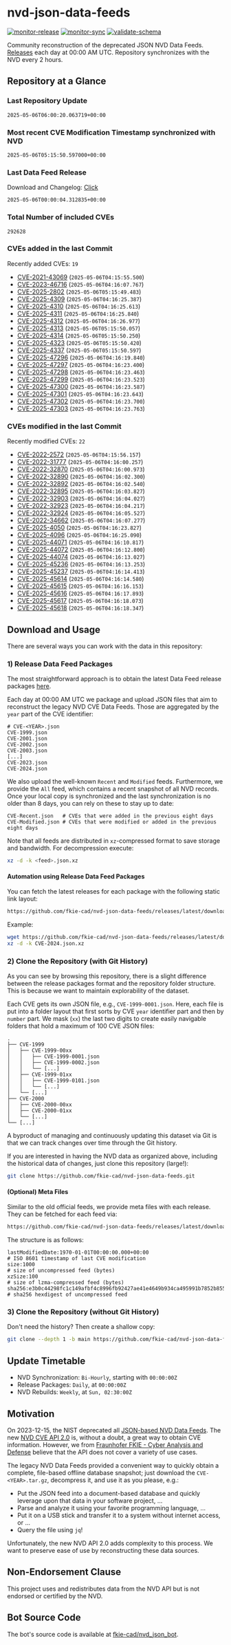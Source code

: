 # nvd-json-data-feeds

[![monitor-release](https://github.com/fkie-cad/nvd-json-data-feeds/actions/workflows/monitor_release.yml/badge.svg)](https://github.com/fkie-cad/nvd-json-data-feeds/actions/workflows/monitor_release.yml)
[![monitor-sync](https://github.com/fkie-cad/nvd-json-data-feeds/actions/workflows/monitor_sync.yml/badge.svg)](https://github.com/fkie-cad/nvd-json-data-feeds/actions/workflows/monitor_sync.yml)
[![validate-schema](https://github.com/fkie-cad/nvd-json-data-feeds/actions/workflows/validate_schema.yml/badge.svg)](https://github.com/fkie-cad/nvd-json-data-feeds/actions/workflows/validate_schema.yml)

Community reconstruction of the deprecated JSON NVD Data Feeds.
[Releases](https://github.com/fkie-cad/nvd-json-data-feeds/releases/latest) each day at 00:00 AM UTC.
Repository synchronizes with the NVD every 2 hours.

## Repository at a Glance

### Last Repository Update

```plain
2025-05-06T06:00:20.063719+00:00
```

### Most recent CVE Modification Timestamp synchronized with NVD

```plain
2025-05-06T05:15:50.597000+00:00
```

### Last Data Feed Release

Download and Changelog: [Click](https://github.com/fkie-cad/nvd-json-data-feeds/releases/latest)

```plain
2025-05-06T00:00:04.312835+00:00
```

### Total Number of included CVEs

```plain
292628
```

### CVEs added in the last Commit

Recently added CVEs: `19`

- [CVE-2021-43069](CVE-2021/CVE-2021-430xx/CVE-2021-43069.json) (`2025-05-06T04:15:55.500`)
- [CVE-2023-46716](CVE-2023/CVE-2023-467xx/CVE-2023-46716.json) (`2025-05-06T04:16:07.767`)
- [CVE-2025-2802](CVE-2025/CVE-2025-28xx/CVE-2025-2802.json) (`2025-05-06T05:15:49.483`)
- [CVE-2025-4309](CVE-2025/CVE-2025-43xx/CVE-2025-4309.json) (`2025-05-06T04:16:25.387`)
- [CVE-2025-4310](CVE-2025/CVE-2025-43xx/CVE-2025-4310.json) (`2025-05-06T04:16:25.613`)
- [CVE-2025-4311](CVE-2025/CVE-2025-43xx/CVE-2025-4311.json) (`2025-05-06T04:16:25.840`)
- [CVE-2025-4312](CVE-2025/CVE-2025-43xx/CVE-2025-4312.json) (`2025-05-06T04:16:26.977`)
- [CVE-2025-4313](CVE-2025/CVE-2025-43xx/CVE-2025-4313.json) (`2025-05-06T05:15:50.057`)
- [CVE-2025-4314](CVE-2025/CVE-2025-43xx/CVE-2025-4314.json) (`2025-05-06T05:15:50.250`)
- [CVE-2025-4323](CVE-2025/CVE-2025-43xx/CVE-2025-4323.json) (`2025-05-06T05:15:50.420`)
- [CVE-2025-4337](CVE-2025/CVE-2025-43xx/CVE-2025-4337.json) (`2025-05-06T05:15:50.597`)
- [CVE-2025-47296](CVE-2025/CVE-2025-472xx/CVE-2025-47296.json) (`2025-05-06T04:16:19.840`)
- [CVE-2025-47297](CVE-2025/CVE-2025-472xx/CVE-2025-47297.json) (`2025-05-06T04:16:23.400`)
- [CVE-2025-47298](CVE-2025/CVE-2025-472xx/CVE-2025-47298.json) (`2025-05-06T04:16:23.463`)
- [CVE-2025-47299](CVE-2025/CVE-2025-472xx/CVE-2025-47299.json) (`2025-05-06T04:16:23.523`)
- [CVE-2025-47300](CVE-2025/CVE-2025-473xx/CVE-2025-47300.json) (`2025-05-06T04:16:23.587`)
- [CVE-2025-47301](CVE-2025/CVE-2025-473xx/CVE-2025-47301.json) (`2025-05-06T04:16:23.643`)
- [CVE-2025-47302](CVE-2025/CVE-2025-473xx/CVE-2025-47302.json) (`2025-05-06T04:16:23.700`)
- [CVE-2025-47303](CVE-2025/CVE-2025-473xx/CVE-2025-47303.json) (`2025-05-06T04:16:23.763`)


### CVEs modified in the last Commit

Recently modified CVEs: `22`

- [CVE-2022-2572](CVE-2022/CVE-2022-25xx/CVE-2022-2572.json) (`2025-05-06T04:15:56.157`)
- [CVE-2022-31777](CVE-2022/CVE-2022-317xx/CVE-2022-31777.json) (`2025-05-06T04:16:00.257`)
- [CVE-2022-32870](CVE-2022/CVE-2022-328xx/CVE-2022-32870.json) (`2025-05-06T04:16:00.973`)
- [CVE-2022-32890](CVE-2022/CVE-2022-328xx/CVE-2022-32890.json) (`2025-05-06T04:16:02.300`)
- [CVE-2022-32892](CVE-2022/CVE-2022-328xx/CVE-2022-32892.json) (`2025-05-06T04:16:02.540`)
- [CVE-2022-32895](CVE-2022/CVE-2022-328xx/CVE-2022-32895.json) (`2025-05-06T04:16:03.827`)
- [CVE-2022-32903](CVE-2022/CVE-2022-329xx/CVE-2022-32903.json) (`2025-05-06T04:16:04.027`)
- [CVE-2022-32923](CVE-2022/CVE-2022-329xx/CVE-2022-32923.json) (`2025-05-06T04:16:04.217`)
- [CVE-2022-32924](CVE-2022/CVE-2022-329xx/CVE-2022-32924.json) (`2025-05-06T04:16:05.527`)
- [CVE-2022-34662](CVE-2022/CVE-2022-346xx/CVE-2022-34662.json) (`2025-05-06T04:16:07.277`)
- [CVE-2025-4050](CVE-2025/CVE-2025-40xx/CVE-2025-4050.json) (`2025-05-06T04:16:23.827`)
- [CVE-2025-4096](CVE-2025/CVE-2025-40xx/CVE-2025-4096.json) (`2025-05-06T04:16:25.090`)
- [CVE-2025-44071](CVE-2025/CVE-2025-440xx/CVE-2025-44071.json) (`2025-05-06T04:16:10.817`)
- [CVE-2025-44072](CVE-2025/CVE-2025-440xx/CVE-2025-44072.json) (`2025-05-06T04:16:12.800`)
- [CVE-2025-44074](CVE-2025/CVE-2025-440xx/CVE-2025-44074.json) (`2025-05-06T04:16:13.027`)
- [CVE-2025-45236](CVE-2025/CVE-2025-452xx/CVE-2025-45236.json) (`2025-05-06T04:16:13.253`)
- [CVE-2025-45237](CVE-2025/CVE-2025-452xx/CVE-2025-45237.json) (`2025-05-06T04:16:14.413`)
- [CVE-2025-45614](CVE-2025/CVE-2025-456xx/CVE-2025-45614.json) (`2025-05-06T04:16:14.580`)
- [CVE-2025-45615](CVE-2025/CVE-2025-456xx/CVE-2025-45615.json) (`2025-05-06T04:16:16.153`)
- [CVE-2025-45616](CVE-2025/CVE-2025-456xx/CVE-2025-45616.json) (`2025-05-06T04:16:17.893`)
- [CVE-2025-45617](CVE-2025/CVE-2025-456xx/CVE-2025-45617.json) (`2025-05-06T04:16:18.073`)
- [CVE-2025-45618](CVE-2025/CVE-2025-456xx/CVE-2025-45618.json) (`2025-05-06T04:16:18.347`)


## Download and Usage

There are several ways you can work with the data in this repository:

### 1) Release Data Feed Packages

The most straightforward approach is to obtain the latest Data Feed release packages [here](https://github.com/fkie-cad/nvd-json-data-feeds/releases/latest).

Each day at 00:00 AM UTC we package and upload JSON files that aim to reconstruct the legacy NVD CVE Data Feeds.
Those are aggregated by the `year` part of the CVE identifier:

```
# CVE-<YEAR>.json
CVE-1999.json
CVE-2001.json
CVE-2002.json
CVE-2003.json
[...]
CVE-2023.json
CVE-2024.json
```

We also upload the well-known `Recent` and `Modified` feeds.
Furthermore, we provide the `All` feed, which contains a recent snapshot of all NVD records.
Once your local copy is synchronized and the last synchronization is no older than 8 days, you can rely on these to stay up to date:

```plain
CVE-Recent.json   # CVEs that were added in the previous eight days
CVE-Modified.json # CVEs that were modified or added in the previous eight days
```

Note that all feeds are distributed in `xz`-compressed format to save storage and bandwidth.
For decompression execute:

```sh
xz -d -k <feed>.json.xz
```

#### Automation using Release Data Feed Packages

You can fetch the latest releases for each package with the following static link layout:

```sh
https://github.com/fkie-cad/nvd-json-data-feeds/releases/latest/download/CVE-<YEAR>.json.xz
```

Example:

```sh
wget https://github.com/fkie-cad/nvd-json-data-feeds/releases/latest/download/CVE-2024.json.xz
xz -d -k CVE-2024.json.xz
```

### 2) Clone the Repository (with Git History)

As you can see by browsing this repository, there is a slight difference between the release packages format and the repository folder structure.
This is because we want to maintain explorability of the dataset.

Each CVE gets its own JSON file, e.g., `CVE-1999-0001.json`.
Here, each file is put into a folder layout that first sorts by CVE `year` identifier part and then by `number` part.
We mask (`xx`) the last two digits to create easily navigable folders that hold a maximum of 100 CVE JSON files:

```plain
.
├── CVE-1999
│   ├── CVE-1999-00xx
│   │   ├── CVE-1999-0001.json
│   │   ├── CVE-1999-0002.json
│   │   └── [...]
│   ├── CVE-1999-01xx
│   │   ├── CVE-1999-0101.json
│   │   └── [...]
│   └── [...]
├── CVE-2000
│   ├── CVE-2000-00xx
│   ├── CVE-2000-01xx
│   └── [...]
└── [...]
```

A byproduct of managing and continuously updating this dataset via Git is that we can track changes over time through the Git history.

If you are interested in having the NVD data as organized above, including the historical data of changes, just clone this repository (large!):

```sh
git clone https://github.com/fkie-cad/nvd-json-data-feeds.git
```

#### (Optional) Meta Files

Similar to the old official feeds, we provide meta files with each release. They can be fetched for each feed via:

```sh
https://github.com/fkie-cad/nvd-json-data-feeds/releases/latest/download/CVE-<YEAR>.meta
```

The structure is as follows:

```plain
lastModifiedDate:1970-01-01T00:00:00.000+00:00                          # ISO 8601 timestamp of last CVE modification
size:1000                                                               # size of uncompressed feed (bytes)
xzSize:100                                                              # size of lzma-compressed feed (bytes)
sha256:e3b0c44298fc1c149afbf4c8996fb92427ae41e4649b934ca495991b7852b855 # sha256 hexdigest of uncompressed feed
```

### 3) Clone the Repository (without Git History)

Don't need the history? Then create a shallow copy:

```sh
git clone --depth 1 -b main https://github.com/fkie-cad/nvd-json-data-feeds.git
```


## Update Timetable

* NVD Synchronization: `Bi-Hourly`, starting with `00:00:00Z`
* Release Packages: `Daily`, at `00:00:00Z`
* NVD Rebuilds: `Weekly`, at `Sun, 02:30:00Z`


## Motivation

On 2023-12-15, the NIST deprecated all [JSON-based NVD Data Feeds](https://nvd.nist.gov/vuln/data-feeds#divRetirementBanner-1).
The new [NVD CVE API 2.0](https://nvd.nist.gov/developers/vulnerabilities) is, without a doubt, a great way to obtain CVE information.
However, we from [Fraunhofer FKIE - Cyber Analysis and Defense](https://www.fkie.fraunhofer.de/en/departments/cad.html) believe that the API does not cover a variety of use cases.

The legacy NVD Data Feeds provided a convenient way to quickly obtain a complete, file-based offline database snapshot; just download the `CVE-<YEAR>.tar.gz`, decompress it, and use it as you please, e.g.:

- Put the JSON feed into a document-based database and quickly leverage upon that data in your software project, ...
- Parse and analyze it using your favorite programming language, ...
- Put it on a USB stick and transfer it to a system without internet access, or ...
- Query the file using `jq`!

Unfortunately, the new NVD API 2.0 adds complexity to this process.
We want to preserve ease of use by reconstructing these data sources.

## Non-Endorsement Clause

This project uses and redistributes data from the NVD API but is not endorsed or certified by the NVD.

## Bot Source Code

The bot's source code is available at [fkie-cad/nvd\_json\_bot](https://github.com/fkie-cad/nvd_json_bot).